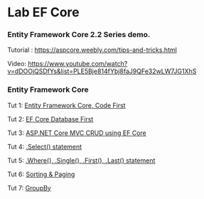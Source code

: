 # Lab EF Core
### Entity Framework Core 2.2 Series demo.

Tutorial : https://aspcore.weebly.com/tips-and-tricks.html

Video: https://www.youtube.com/watch?v=dDOOjQSDfYs&list=PLE5Bje814fYbj8faJ9QFe32wLW7JG1XhS

### Entity Framework Core
Tut 1: [Entity Framework Core, Code First](https://www.youtube.com/watch?v=dDOOjQSDfYs)

Tut 2: [EF Core Database First](https://www.youtube.com/watch?v=EWACRIGxPeU)

Tut 3: [ASP.NET Core MVC CRUD using EF Core](https://www.youtube.com/watch?v=2rs0sPJAZas)

Tut 4: [.Select() statement](https://www.youtube.com/watch?v=cYgngtPWQRw)

Tut 5: [.Where(), .Single(), .First(), .Last() statement](https://www.youtube.com/watch?v=zzgdzQ1zVQg)

Tut 6: [Sorting & Paging](https://www.youtube.com/watch?v=gqHe-B3kkQk)

Tut 7: [GroupBy](https://www.youtube.com/watch?v=iruHRgP_tOE)
